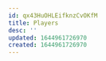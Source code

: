 ```yaml
---
id: qx43HuOHLEifknzCvOKfM
title: Players
desc: ''
updated: 1644961726970
created: 1644961726970
---
```


